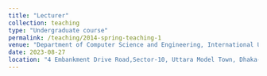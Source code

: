 ```yaml
---
title: "Lecturer"
collection: teaching
type: "Undergraduate course"
permalink: /teaching/2014-spring-teaching-1
venue: "Department of Computer Science and Engineering, International University of Business Agriculture and Technology"
date: 2023-08-27
location: "4 Embankment Drive Road,Sector-10, Uttara Model Town, Dhaka-1230."
---
```

